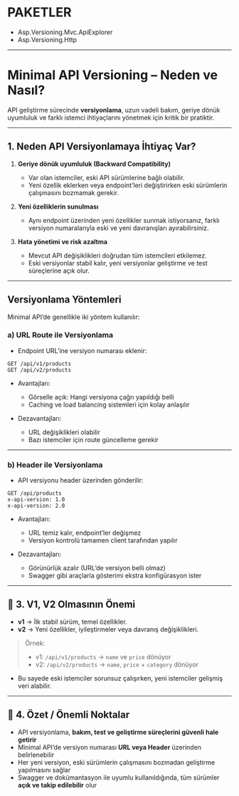 # PAKETLER

- Asp.Versioning.Mvc.ApiExplorer
- Asp.Versioning.Http

---

# Minimal API Versioning – Neden ve Nasıl?

API geliştirme sürecinde **versiyonlama**, uzun vadeli bakım, geriye dönük uyumluluk ve farklı istemci ihtiyaçlarını
yönetmek için kritik bir pratiktir.

---

## 1. Neden API Versiyonlamaya İhtiyaç Var?

1. **Geriye dönük uyumluluk (Backward Compatibility)**

    * Var olan istemciler, eski API sürümlerine bağlı olabilir.
    * Yeni özellik eklerken veya endpoint’leri değiştirirken eski sürümlerin çalışmasını bozmamak gerekir.

2. **Yeni özelliklerin sunulması**

    * Aynı endpoint üzerinden yeni özellikler sunmak istiyorsanız, farklı versiyon numaralarıyla eski ve yeni
      davranışları ayırabilirsiniz.

3. **Hata yönetimi ve risk azaltma**

    * Mevcut API değişiklikleri doğrudan tüm istemcileri etkilemez.
    * Eski versiyonlar stabil kalır, yeni versiyonlar geliştirme ve test süreçlerine açık olur.

---

## Versiyonlama Yöntemleri

Minimal API’de genellikle iki yöntem kullanılır:

### a) **URL Route ile Versiyonlama**

* Endpoint URL’ine versiyon numarası eklenir:

```
GET /api/v1/products
GET /api/v2/products
```

* Avantajları:

    * Görselle açık: Hangi versiyona çağrı yapıldığı belli
    * Caching ve load balancing sistemleri için kolay anlaşılır

* Dezavantajları:

    * URL değişiklikleri olabilir
    * Bazı istemciler için route güncelleme gerekir

---

### b) **Header ile Versiyonlama**

* API versiyonu header üzerinden gönderilir:

```
GET /api/products
x-api-version: 1.0
x-api-version: 2.0
```

* Avantajları:

    * URL temiz kalır, endpoint’ler değişmez
    * Versiyon kontrolü tamamen client tarafından yapılır

* Dezavantajları:

    * Görünürlük azalır (URL’de versiyon belli olmaz)
    * Swagger gibi araçlarla gösterimi ekstra konfigürasyon ister

---

## 🔹 3. V1, V2 Olmasının Önemi

* **v1** → İlk stabil sürüm, temel özellikler.
* **v2** → Yeni özellikler, iyileştirmeler veya davranış değişiklikleri.

> Örnek:
>
> * v1: `/api/v1/products` → `name` ve `price` dönüyor
> * v2: `/api/v2/products` → `name`, `price` + `category` dönüyor

* Bu sayede eski istemciler sorunsuz çalışırken, yeni istemciler gelişmiş veri alabilir.

---

## 🔹 4. Özet / Önemli Noktalar

* API versiyonlama, **bakım, test ve geliştirme süreçlerini güvenli hale getirir**
* Minimal API’de versiyon numarası **URL veya Header** üzerinden belirlenebilir
* Her yeni versiyon, eski sürümlerin çalışmasını bozmadan geliştirme yapılmasını sağlar
* Swagger ve dokümantasyon ile uyumlu kullanıldığında, tüm sürümler **açık ve takip edilebilir** olur


